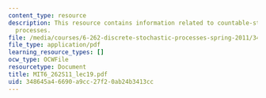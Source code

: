 ```yaml
---
content_type: resource
description: This resource contains information related to countable-state Markov
  processes.
file: /media/courses/6-262-discrete-stochastic-processes-spring-2011/348645a46690a9cc27f20ab24b3413cc_MIT6_262S11_lec19.pdf
file_type: application/pdf
learning_resource_types: []
ocw_type: OCWFile
resourcetype: Document
title: MIT6_262S11_lec19.pdf
uid: 348645a4-6690-a9cc-27f2-0ab24b3413cc
---
```

